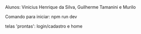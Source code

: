 Alunos: Vinicius Henrique da Silva, Guilherme Tamanini e Murilo

Comando para iniciar: npm run dev

telas 'prontas': login/cadastro e home
